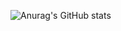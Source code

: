 ![Anurag's GitHub stats](https://github-readme-stats.vercel.app/api?username=choi-ik&show_icons=true&theme=radical)
